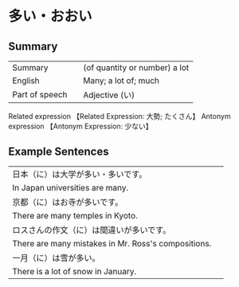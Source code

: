 # 多い・おおい

## Summary

<table><tr>   <td>Summary<td>   <td>(of quantity or number) a lot</td><tr><tr>   <td>English<td>   <td>Many; a lot of; much</td><tr><tr>   <td>Part of speech<td>   <td>Adjective (い)</td><tr></table><tr>   <td>Related expression<td>   <td>【Related Expression: 大勢; たくさん】</td><tr></table><tr>   <td>Antonym expression<td>   <td>【Antonym Expression: 少ない】</td><tr></table>

## Example Sentences

<table><tr><td>日本（に）は大学が多い・多いです。<td><tr><tr><td>In Japan universities are many.<td><tr><tr><td>京都（に）はお寺が多いです。<td><tr><tr><td>There are many temples in Kyoto.<td><tr><tr><td>ロスさんの作文（に）は間違いが多いです。<td><tr><tr><td>There are many mistakes in Mr. Ross's compositions.<td><tr><tr><td>一月（に）は雪が多い。<td><tr><tr><td>There is a lot of snow in January.<td><tr></table>


